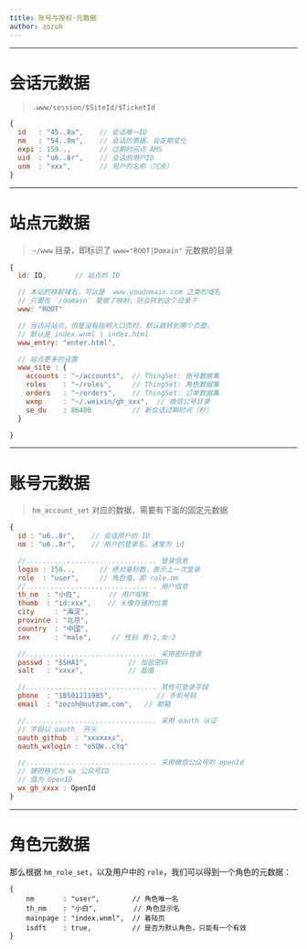 ```yaml
---
title: 账号与授权·元数据
author: zozoh
---
```


-----------------
# 会话元数据

> `.www/session/$SiteId/$TicketId`

```js
{
  id   : "45..8a",    // 会话唯一ID
  nm   : "54..8m",    // 会话的票据，会定期变化
  expi : 159..,       // 过期时间点 AMS
  uid  : "u6..8r",    // 会话的用户ID
  unm  : "xxx",       // 用户的名称（冗余）
}
```

-----------------
# 站点元数据

> `~/www` 目录，即标识了 `www="ROOT|Domain"` 元数据的目录

```js
{
  id: ID,       // 站点的 ID

  // 本站的映射域名，可以是  www.youdomain.com 之类的域名
  // 只要在 `/domain` 里做了映射，则会转到这个目录下
  www: "ROOT"

  // 当访问站点，但是没有指明入口页时，默认跳转到哪个页面，
  // 默认是 index.wnml | index.html
  www_entry: "enter.html",

  // 站点更多的设置
  www_site : {
    accounts : "~/accounts",  // ThingSet: 账号数据集
    roles    : "~/roles",     // ThingSet: 角色数据集
    orders   : "~/orders",    // ThingSet: 订单数据集
    wxmp     : "~/.weixin/gh_xxx",  // 微信公号目录
    se_du    : 86400          // 新会话过期时间（秒）
  }

}
```

-----------------
# 账号元数据

> `hm_account_set` 对应的数据，需要有下面的固定元数据

```js
{
  id : "u6..8r",    // 会话用户的 ID
  nm : "u6..8r",    // 用户的登录名，通常为 id

  //................................ 登录信息
  login : 158..,      // 绝对毫秒数，表示上一次登录
  role  : "user",     // 角色值，即 role.nm
  //................................ 用户信息
  th_nm  : "小白",       // 用户昵称
  thumb  : "id:xxx",    // 头像存储的位置
  city     : "海淀",
  province : "北京", 
  country  : "中国",
  sex      : "male",     // 性别 男:1,女:2

  //................................ 采用密码登录
  passwd : "$SHA1",          // 加盐密码
  salt   : "xxxx",           // 盐值

  //................................ 其他可登录字段
  phone  : "18501211985",           // 手机号码
  email  : "zozoh@nutzam.com",   // 邮箱

  //................................ 采用 oauth 认证
  // 字段以 oauth_ 开头
  oauth_github  : "xxxxxxx",
  oauth_wxlogin : "oSQW..cYq"

  //................................ 采用微信公众号的 openId
  // 键的格式为 wx_公众号ID
  // 值为 OpenID
  wx_gh_xxxx : OpenId
}
```

-----------------
# 角色元数据

那么根据 `hm_role_set`，以及用户中的 `role`，我们可以得到一个角色的元数据：

```
{
    nm       : "user",        // 角色唯一名
    th_nm    : "小白",         // 角色显示名
    mainpage : "index.wnml",  // 着陆页
    isdft    : true,          // 是否为默认角色，只能有一个有效
}
```